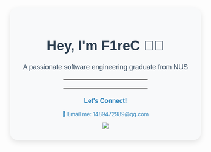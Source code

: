 <div align="center" style="border-radius: 20px; box-shadow: 0 6px 15px rgba(0,0,0,0.1); background-color: #f8f9fa; padding: 30px; max-width: 800px;">
  <h1 style="font-size: 36px; color: #2c3e50; font-family: 'Arial', sans-serif;">Hey, I'm F1reC 👨‍💻</h1>
  <p style="font-size: 18px; color: #34495e; font-family: 'Arial', sans-serif;">A passionate software engineering graduate from NUS</p>

  <hr style="width: 50%; border: 1px solid #ddd; margin: 20px 0;" />

 
  <hr style="width: 50%; border: 1px solid #ddd; margin: 20px 0;" />

  <h3 style="color: #2980b9; font-family: 'Arial', sans-serif;">Let's Connect!</h3>
  <p><a href="mailto:1489472989@qq.com" style="text-decoration: none; color: #2980b9;">📧 Email me: 1489472989@qq.com</a></p>

  <div>
    <img src="https://komarev.com/ghpvc/?username=F1reC&&style=flat-square" align="center" />
  </div>
</div>
